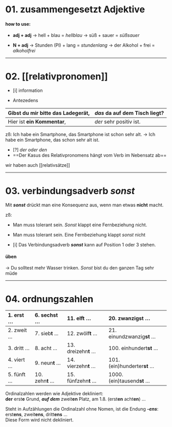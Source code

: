 
# 01. zusammengesetzt Adjektive
#### how to use: 
- **adj + adj**
-> hell + blau = *hellblau*
-> süß + sauer =  *süßsauer*

- **N + adj**
-> Stunden (Pl) + lang = *stundenlang*
-> der Alkohol + frei = *alkoholfrei*

---
# 02. [[relativpronomen]]
- [i] information

- Antezedens

| Gibst du mir bitte **das Ladegerät**, | *das* da auf dem Tisch liegt? |
|:------------------------------------- |:----------------------------- |
| Hier ist **ein Kommentar**,           | *der* sehr positiv ist.       |

zß: Ich habe ein Smartphone, das Smartphone ist schon sehr alt.
-> Ich habe ein Smartphone, das schon sehr alt ist.


 - [?] *der oder den*
 - ==Der Kasus des Relativpronomens hängt vom Verb im Nebensatz ab==


wir haben auch [[relativsätze]] 

---
# 03. verbindungsadverb *sonst*

Mit **_sonst_** drückt man eine Konsequenz aus, wenn man etwas **nicht** macht.

zß:
- Man muss tolerant sein. *Sonst* klappt eine Fernbeziehung nicht.
- Man muss tolerant sein. Eine Fernbeziehung klappt *sonst* nicht


- [i] Das Verbindungsadverb **_sonst_** kann auf Position 1 oder 3 stehen.
#### üben
-> Du solltest mehr Wasser trinken. *Sonst* bist du den ganzen Tag sehr müde


---
# 04. ordnungszahlen

| 1. erst …  | 6. sechst …      | 11. elf**t** …      | 20. zwanzig**st** …         |
|:---------- |:---------------- |:------------------- |:--------------------------- |
| 2. zweit … | 7. sieb**t** ... | 12. zwölf**t** …    | 21. einundzwanzig**st** …   |
| 3. dritt … | 8. acht …        | 13. dreizehn**t** … | 100. einhundert**st** …     |
| 4. viert … | 9. neun**t** …   | 14. vierzehn**t** … | 101. (ein)hunderter**st** … |
| 5. fünft … | 10. zehn**t** …  | 15. fünfzehn**t** … | 1000. (ein)tausend**st** …  |
Ordinalzahlen werden wie Adjektive dekliniert:  
**der** erst**e** Grund, **_auf dem_** zweit**en** Platz, am 1.8. (erst**en** acht**en**) …
  
Steht in Aufzählungen die Ordinalzahl ohne Nomen, ist die Endung **_-ens_**:  
erst**ens**, zweit**ens**, dritt**ens** …  
Diese Form wird nicht dekliniert.